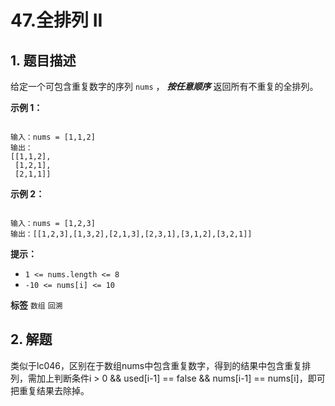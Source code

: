 # 47.全排列 II

## 1. 题目描述

给定一个可包含重复数字的序列 `nums` ， ***按任意顺序*** 返回所有不重复的全排列。

 

 **示例 1：** 

```

输入：nums = [1,1,2]
输出：
[[1,1,2],
 [1,2,1],
 [2,1,1]]

```
 **示例 2：** 

```

输入：nums = [1,2,3]
输出：[[1,2,3],[1,3,2],[2,1,3],[2,3,1],[3,1,2],[3,2,1]]

```
 

 **提示：** 
-  `1 <= nums.length <= 8` 
-  `-10 <= nums[i] <= 10` 
 
**标签**
`数组` `回溯` 


## 2. 解题
类似于lc046，区别在于数组nums中包含重复数字，得到的结果中包含重复排列，需加上判断条件i > 0 && used[i-1] == false && nums[i-1] == nums[i]，即可把重复结果去除掉。
